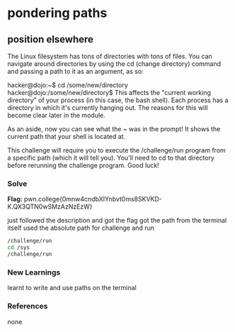 # pondering paths

## position elsewhere
The Linux filesystem has tons of directories with tons of files. You can navigate around directories by using the cd (change directory) command and passing a path to it as an argument, as so:

hacker@dojo:~$ cd /some/new/directory
hacker@dojo:/some/new/directory$
This affects the "current working directory" of your process (in this case, the bash shell). Each process has a directory in which it's currently hanging out. The reasons for this will become clear later in the module.

As an aside, now you can see what the ~ was in the prompt! It shows the current path that your shell is located at.

This challenge will require you to execute the /challenge/run program from a specific path (which it will tell you). You'll need to cd to that directory before rerunning the challenge program. Good luck!

### Solve
**Flag:** pwn.college{0mnw4cndbXIYnbvt0ms8SKVKD-K.QX3QTN0wSMzAzNzEzW}

just followed the description and got the flag
got the path from the terminal itself
used the absolute path for challenge and run


```bash
/challenge/run
cd /sys
/challenge/run
```

### New Learnings
learnt to write and use paths on the terminal

### References 
none
